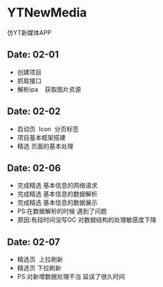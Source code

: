 # YTNewMedia
仿YT新媒体APP


## Date: 02-01  
<ul>
 <li>创建项目</li>
 <li>抓取接口</li>
 <li>解析ipa    获取图片资源</li>
</ul>

## Date: 02-02  
<ul>
 <li>启动页  Icon  分页标签</li>
 <li>项目基本框架搭建</li>
 <li>精选  页面的基本处理</li>
</ul>


## Date: 02-06  
<ul>
 <li>完成精选 基本信息的网络请求</li>
 <li>完成精选 基本信息的数据解析</li>
 <li>完成精选 基本信息的数据展示</li>
 <li>PS:在数据解析的时候   遇到了问题</li>
 <li>原因:有段时间没写OC   对数据结构的处理敏感度下降</li>
</ul>


## Date: 02-07  
<ul>
 <li>精选页  上拉刷新</li>
 <li>精选页  下拉刷新</li>
 <li>PS:对新增数据处理不当  延误了很久时间</li>
</ul>
